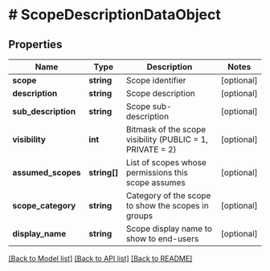 # # ScopeDescriptionDataObject

## Properties

Name | Type | Description | Notes
------------ | ------------- | ------------- | -------------
**scope** | **string** | Scope identifier | [optional]
**description** | **string** | Scope description | [optional]
**sub_description** | **string** | Scope sub-description | [optional]
**visibility** | **int** | Bitmask of the scope visibility (PUBLIC &#x3D; 1, PRIVATE &#x3D; 2) | [optional]
**assumed_scopes** | **string[]** | List of scopes whose permissions this scope assumes | [optional]
**scope_category** | **string** | Category of the scope to show the scopes in groups | [optional]
**display_name** | **string** | Scope display name to show to end-users | [optional]

[[Back to Model list]](../../README.md#models) [[Back to API list]](../../README.md#endpoints) [[Back to README]](../../README.md)
